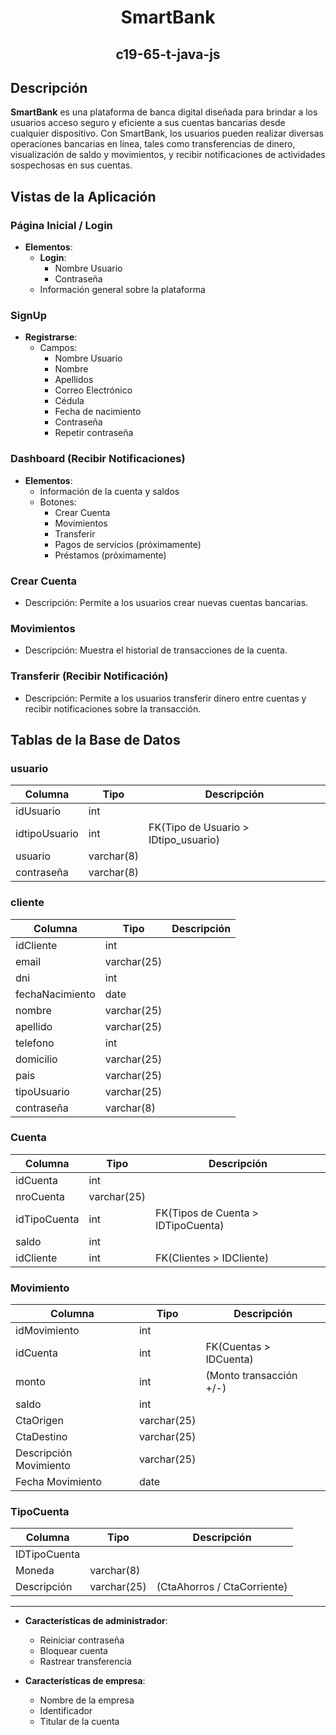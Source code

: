 <h1 align="center"">SmartBank</h1>
<h2 align="center"">c19-65-t-java-js</h2>

## <span>Descripción</span>
**SmartBank** es una plataforma de banca digital diseñada para brindar a los usuarios acceso seguro y eficiente a sus cuentas bancarias desde cualquier dispositivo. Con SmartBank, los usuarios pueden realizar diversas operaciones bancarias en línea, tales como transferencias de dinero, visualización de saldo y movimientos, y recibir notificaciones de actividades sospechosas en sus cuentas.

## <span>Vistas de la Aplicación</span>

### Página Inicial / Login
- **Elementos**:
  - **Login**:
    - Nombre Usuario
    - Contraseña
  - Información general sobre la plataforma

### SignUp
- **Registrarse**:
  - Campos:
    - Nombre Usuario
    - Nombre
    - Apellidos
    - Correo Electrónico
    - Cédula
    - Fecha de nacimiento
    - Contraseña
    - Repetir contraseña

### Dashboard (Recibir Notificaciones)
- **Elementos**:
  - Información de la cuenta y saldos
  - Botones:
    - Crear Cuenta
    - Movimientos
    - Transferir
    - Pagos de servicios (próximamente)
    - Préstamos (próximamente)

### Crear Cuenta
- Descripción: Permite a los usuarios crear nuevas cuentas bancarias.

### Movimientos <!-- TODO - Vista sin diseño en Figma -->
- Descripción: Muestra el historial de transacciones de la cuenta.

### Transferir (Recibir Notificación)
- Descripción: Permite a los usuarios transferir dinero entre cuentas y recibir notificaciones sobre la transacción.
  

## <span>Tablas de la Base de Datos</span>

### usuario
| Columna        | Tipo         | Descripción                          |
|----------------|--------------|--------------------------------------|
| idUsuario      | int          |                                      |
| idtipoUsuario  | int          | FK(Tipo de Usuario > IDtipo_usuario) |
| usuario        | varchar(8)   |                                      |
| contraseña     | varchar(8)   |                                      |
### cliente
| Columna           | Tipo         | Descripción                   |
|-------------------|--------------|-------------------------------|
| idCliente         | int          |                               |
| email             | varchar(25)  |                               |
| dni               | int          |                               |
| fechaNacimiento   | date         |                               |
| nombre            | varchar(25)  |                               |
| apellido          | varchar(25)  |                               |
| telefono          | int          |                               |
| domicilio         | varchar(25)  |                               |
| pais              | varchar(25)  |                               |
| tipoUsuario       | varchar(25)  |                               |
| contraseña        | varchar(8)   |                               |
### Cuenta
| Columna       | Tipo         | Descripción                        |
|---------------|--------------|------------------------------------|
| idCuenta      | int          |                                    |
| nroCuenta     | varchar(25)  |                                    |
| idTipoCuenta  | int          | FK(Tipos de Cuenta > IDTipoCuenta) |
| saldo         | int          |                                    |
| idCliente     | int          | FK(Clientes > IDCliente)           |
### Movimiento
| Columna                | Tipo         | Descripción                   |
|------------------------|--------------|-------------------------------|
| idMovimiento           |  int         |                               |
| idCuenta               |  int         | FK(Cuentas > IDCuenta)        |
| monto                  |  int         | (Monto transacción +/-)       |
| saldo                  |  int         |                               |
| CtaOrigen              | varchar(25)  |                               |
| CtaDestino             | varchar(25)  |                               |
| Descripción Movimiento | varchar(25)  |                               |
| Fecha Movimiento       |   date       |                               |
### TipoCuenta
| Columna      | Tipo         | Descripción                 |
|--------------|--------------|-----------------------------|
| IDTipoCuenta |              |                             |
| Moneda       | varchar(8)   |                             |
| Descripción  | varchar(25)  | (CtaAhorros / CtaCorriente) |

----
- **Características de administrador**:
  - Reiniciar contraseña
  - Bloquear cuenta
  - Rastrear transferencia
        
- **Características de empresa**:
  - Nombre de la empresa
  - Identificador
  - Titular de la cuenta
    
